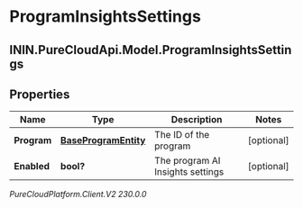 # ProgramInsightsSettings

## ININ.PureCloudApi.Model.ProgramInsightsSettings

## Properties

|Name | Type | Description | Notes|
|------------ | ------------- | ------------- | -------------|
| **Program** | [**BaseProgramEntity**](BaseProgramEntity) | The ID of the program | [optional] |
| **Enabled** | **bool?** | The program AI Insights settings | [optional] |



_PureCloudPlatform.Client.V2 230.0.0_
